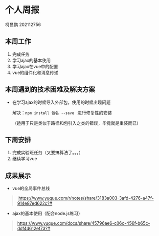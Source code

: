# 个人周报

柯昌鹏 202112756

## 本周工作

1. 完成任务
2. 学习ajax的基本使用
3. 学习ajax在vue中的配置
4. vue的组件化和消息传递

## 本周遇到的技术困难及解决方案

- 在学习ajax的时候导入外部包，使用的时候出现问题

  解决：`npm install 包名 --save `    进行修复性的安装

  （适用于只是类似于路径和包引入之类的错误，毕竟就是重装而已）

## 下周安排

1. 完成实验班任务（又要搞算法了。。。）
2. 继续学习vue

## 成果展示

- vue的全局事件总线

> ​    https://www.yuque.com/r/notes/share/3183a003-3afd-4276-a47f-914e87ed622c?#

- ajax的基本使用（配合node.js练习）

> https://www.yuque.com/docs/share/45796ae6-c06c-456f-b65c-ddf4d612ef73?# 

